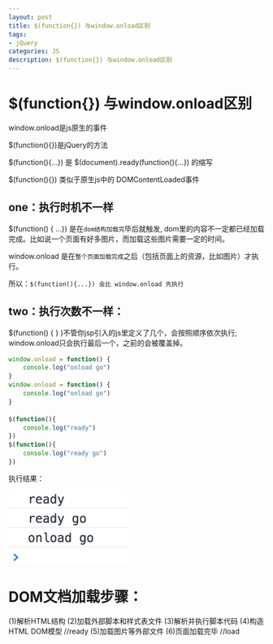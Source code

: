 ```yaml
---
layout: post
title: $(function{}) 与window.onload区别
tags:
- jQuery
categories: JS
description: $(function{}) 与window.onload区别
---
```


# $(function{}) 与window.onload区别

window.onload是js原生的事件

$(function(){})是jQuery的方法

$(function(){...}) 是 $(document).ready(function(){...}) 的缩写

$(function(){}) 类似于原生js中的 DOMContentLoaded事件


## one：执行时机不一样
$(function() { ...}) 是在`dom结构加载完`毕后就触发, dom里的内容不一定都已经加载完成。比如说一个页面有好多图片，而加载这些图片需要一定的时间。

window.onload 是在`整个页面加载完成`之后（包括页面上的资源，比如图片）才执行。

所以：`$(function(){...}) 会比 window.onload 先执行`

## two：执行次数不一样：
$(function() { } )不管你jsp引入的js里定义了几个，会按照顺序依次执行;
window.onload只会执行最后一个，之前的会被覆盖掉。

```js
window.onload = function() {
	console.log("onload go")
}
window.onload = function() {
	console.log("onload go")
}

$(function(){
	console.log("ready")
})
$(function(){
	console.log("ready go")
})
```

执行结果：
<div class="rd">
    <img src="/assets/images/2017/1-2-3/03-03-1.png" alt="">
</div>


# DOM文档加载步骤：
(1)解析HTML结构
(2)加载外部脚本和样式表文件
(3)解析并执行脚本代码
(4)构造HTML  DOM模型  //ready
(5)加载图片等外部文件
(6)页面加载完毕  //load




















